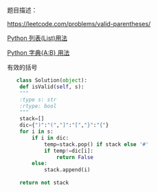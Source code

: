 题目描述：

https://leetcode.com/problems/valid-parentheses/



[Python 列表(List)用法](https://www.runoob.com/python/python-lists.html)

[Python 字典{A:B} 用法](https://www.runoob.com/python3/python3-dictionary.html)



有效的括号
        

```python
   class Solution(object):
    def isValid(self, s):
    """
    :type s: str
    :rtype: bool
    """
   	stack=[]
    dic={")":"(","]":"[","}":"{"}
    for i in s:
        if i in dic:
            temp=stack.pop() if stack else '#'
            if temp!=dic[i]:
                return False
        else:
            stack.append(i)
                
    return not stack
```